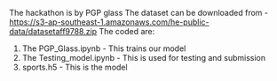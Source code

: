 The hackathon is by PGP glass
The dataset can be downloaded from - https://s3-ap-southeast-1.amazonaws.com/he-public-data/datasetaff9788.zip
The coded are:
1. The PGP_Glass.ipynb - This trains our model
2. The Testing_model.ipynb - This is used for testing and submission
3. sports.h5 - This is the model
